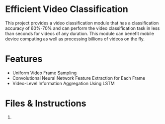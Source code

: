 # Efficient Video Classification
This project provides a video classification module that has a classification accuracy of 60%-70% and can perform the video
classification task in less than seconds for videos of any duration. This module can benefit mobile device computing as well as processing billions of videos on the fly.

# Features
- Uniform Video Frame Sampling
- Convolutional Neural Network Feature Extraction for Each Frame
- Video-Level Information Aggregation Using LSTM

# Files & Instructions
1. 

